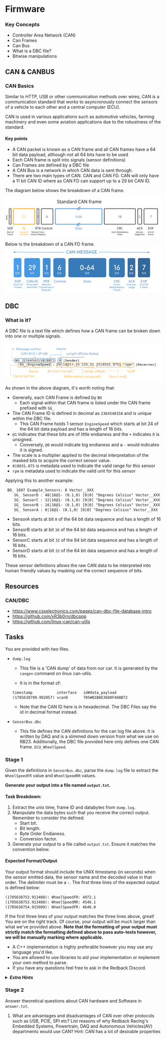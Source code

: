 # Firmware

### Key Concepts

- Controller Area Network (CAN)
- Can Frames
- Can Bus
- What is a DBC file?
- Bitwise manipulations

## CAN & CANBUS

### CAN Basics

Similar to HTTP, USB or other communication methods over wires, CAN is a communication standard that works to asyncronously connect the sensors of a vehicle to each other and a central computer (ECU).

CAN is used in various applications such as automotive vehicles, farming machinery and even some aviation applications due to the robustness of the standard.

#### Key points

- A CAN packet is known as a CAN frame and all CAN frames have a 64 bit data payload, although not all 64 bits have to be used
- Each CAN frame is split into signals (sensor definitions)
- Can Frames are defined by a DBC file
- A CAN Bus is a network in which CAN data is sent through.
- There are two main types of CAN. CAN and CAN FD. CAN will only have a 11 bit CAN ID where as CAN FD can support up to a 29 bit CAN ID.

The diagram below shows the breakdown of a CAN frame.

![can_frame_breakdown](can_frame_breakdown.svg)

Below is the breakdown of a CAN FD frame.
![can_fd_frame_breakdown](can_fd_frame_breakdown.png)

## DBC

### What is it?

A DBC file is a text file which defines how a CAN frame can be broken down into one or multiple signals.

![dbc_breakdown](dbc_breakdown.png)

As shown in the above diagram, it's worth noting that:

- Generally, each CAN Frame is defined by `BO`
  - Each signal within that CAN frame is listed under the CAN frame prefixed with `SG_`
- The CAN Frame ID is defined in decimal as `2364540158` and is unique within the DBC file.
  - This CAN Frame holds 1 sensor `EngineSpeed` which starts at bit 24 of the 64 bit data payload and has a length of 16 bits.
- `@1` indicates that these bits are of little endianess and the `+` indicates it is unsigned.
  - Conversely, `@0` would indicate big endianess and a `-` would indicates it is signed.
- The scale is a multiplier applied to the decimal interpretation of the masked bits to acquire the correct sensor value.
- `0|8031.875` is metadata used to indicate the valid range for this sensor
- `rpm` is metadata used to indicate the valid unit for this sensor

Applying this to another example:

```
 BO_ 1697 Example_Sensors: 8 Vector__XXX
    SG_ SensorD : 48|16@1- (0.1,0) [0|0] "Degrees Celsius" Vector__XXX
    SG_ SensorC : 32|16@1- (0.1,0) [0|0] "Degrees Celsius" Vector__XXX
    SG_ SensorB : 16|16@1- (0.1,0) [0|0] "Degrees Celsius" Vector__XXX
    SG_ SensorA : 0|16@1- (0.1,0) [0|0] "Degrees Celsius" Vector__XXX
```

- SensorA starts at bit `0` of the 64 bit data sequence and has a length of 16 bits.
- SensorB starts at bit `16` of the 64 bit data sequence and has a length of 16 bits.
- SensorC starts at bit `32` of the 64 bit data sequence and has a length of 16 bits.
- SensorD starts at bit `32` of the 64 bit data sequence and has a length of 16 bits.

These sensor definitions allows the raw CAN data to be interpreted into human friendly values by masking out the correct sequence of bits.

## Resources

### CAN/DBC

- https://www.csselectronics.com/pages/can-dbc-file-database-intro
- https://github.com/xR3b0rn/dbcppp
- https://github.com/linux-can/can-utils

## Tasks

You are provided with two files.

- `dump.log`

  - This file is a 'CAN dump' of data from our car. It is generated by the `cangen` command on linux can-utils.

  - It is in the format of:

  ```
  timestamp           interface   id#data_payload
  (1705638799.992057) vcan0       705#B1B8E3680F488B72
  ```

  - Note that the CAN ID here is in hexadecimal. The DBC Files say the id in decimal format instead.

- `SensorBus.dbc`
  - This file defines the CAN definitions for the can log file above. It is written by DAQ and is a slimmed down version from what we use on RB23. Additionally, the DBC file provided here only defines one CAN frame. `ECU_WheelSpeed`.

### Stage 1

Given the definitions in `SensorBus.dbc`, parse the `dump.log` file to extract the `WheelSpeedFR` value and `WheelSpeedRR` values.

**Generate your output into a file named `output.txt`.**

#### Task Breakdown:

1. Extract the unix time, frame ID and databytes from `dump.log`.
2. Manipulate the data bytes such that you receive the correct output. Remember to consider the defined:
   - Start bit.
   - Bit length.
   - Byte Order Endianess.
   - Conversion factor.
3. Generate your output to a file called `output.txt`. Ensure it matches the convention below.

#### Expected Format/Output

Your output format should include the UNIX timestamp (in seconds) when the sensor emitted data, the sensor name and the decoded value in that order. The delimiter must be a `:`. The first three lines of the expected output is defined below:

```
(1705638753.913408): WheelSpeedFR: 4972.1
(1705638753.913408): WheelSpeedRR: 4546.1
(1705638754.915609): WheelSpeedFR: 4646.0
```

If the first three lines of your output matches the three lines above, great! You are on the right track. Of course, your output will be much larger than what we've provided above. **Note that the formatting of your output must strictly match the formatting defined above to pass auto-tests however, we will be manually marking where applicable.**

- A C++ implementation is highly preferable however you may use any language you'd like.
- You are allowed to use libraries to aid your implementation or implement your own method to parse.
- If you have any questions feel free to ask in the Redback Discord.

<details>
  <summary><b><i>Extra Hints</i></b></summary>
  
  - You are allowed to use ChatGPT but please mention it's usage in the `brainstorming.md`. ChatGPT may hallucinate correct code however. Becareful and understand the DBC spec.
  
  - You only have to consider the cases above. Your code does not have to cover all parsing cases of CAN. However if you use a CAN parsing library, that will cover all use cases.
  
  - You are allowed to hardcode "bitmasks" and bitshift manually if you see fit

</details>

### Stage 2

Answer theoretical questions about CAN hardware and Software in `answer.txt`.

1. What are advantages and disadvantages of CAN over other protocols such as USB, PCIE, SPI etc? List reasons of why Redback Racing's Embedded Systems, Powertrain, DAQ and Autonomous Vehicles(AV) departments would use CAN?
   Hint: CAN has a lot of desirable properties
